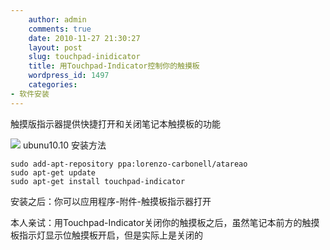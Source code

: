 ```yaml
---
    author: admin
    comments: true
    date: 2010-11-27 21:30:27
    layout: post
    slug: touchpad-inidicator
    title: 用Touchpad-Indicator控制你的触摸板
    wordpress_id: 1497
    categories:
- 软件安装
---
```


触摸版指示器提供快捷打开和关闭笔记本触摸板的功能

![](http://lh6.ggpht.com/_1QSDkzYY2vc/TPDfgx4mqII/AAAAAAAACWc/DiZoMoGjdTg/touchpad-indicator.png)
    ubunu10.10 安装方法

    sudo add-apt-repository ppa:lorenzo-carbonell/atareao
    sudo apt-get update
    sudo apt-get install touchpad-indicator

安装之后：你可以应用程序-附件-触摸板指示器打开

本人亲试：用Touchpad-Indicator关闭你的触摸板之后，虽然笔记本前方的触摸板指示灯显示位触摸板开启，但是实际上是关闭的
